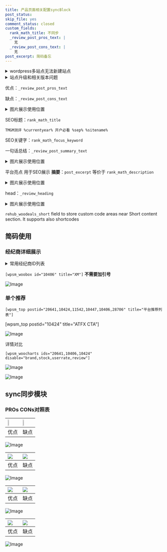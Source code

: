 ```yaml
---
title: 产品页面相关配置syncBlock
post_status: 
skip_file: yes
comment_status: closed
custom_fields:
  rank_math_title: 不同步
  _review_post_pros_text: |
    无
  _review_post_cons_text: |
    无
post_excerpt: 简码备忘
---
```

<details><summary>wordpress多站点无法新建站点</summary>

<li>和报错需要清理cookies一样的原因</li>
<li>wp-config.php里面<code>define( 'SUBDOMAIN_INSTALL', false );//子域名安装</code></li>
<li>新建子站点是用<code>define( 'SUBDOMAIN_INSTALL', true);//子域名安装</code> 完成以后，改成<code>false</code></li>
</details>

<details><summary>站点升级和相关版本问题</summary>

<p>wordpress：5.9.9
woocommerce：7.5.1
出现问题的地方：主题选项里面>><strong>Product layout >>compact style</strong></p>
<p>如何出现没有用过的字段 导致无法保存。先导出配置 然后进行修改，后面再次恢复即可。</p>
<p>出现部分字段无法显示时，需要返回默认布局后，对产品进行保存就好了。</p>
<p></p>
</details>

优点：`_review_post_pros_text`

缺点：`_review_post_cons_text`

<details><summary>图片展示使用位置</summary>

<img src="https://prod-files-secure.s3.us-west-2.amazonaws.com/39ed1227-6d7d-4570-be36-9ccd4a2c4241/f51d3d83-55d4-4bdf-9604-f37ec77ab556/Untitled.png?X-Amz-Algorithm=AWS4-HMAC-SHA256&X-Amz-Content-Sha256=UNSIGNED-PAYLOAD&X-Amz-Credential=ASIAZI2LB466QZO5SVDV%2F20251029%2Fus-west-2%2Fs3%2Faws4_request&X-Amz-Date=20251029T165523Z&X-Amz-Expires=3600&X-Amz-Security-Token=IQoJb3JpZ2luX2VjECAaCXVzLXdlc3QtMiJIMEYCIQCUgsNC54W6nYJvkR7Nt1i4iBgZyWpXzg5bSioufMr%2B9gIhAJVbCdKnGUVtUeehgIo1tMnQxgpS3Sm%2BRaoJKgiSHqJ0KogECNn%2F%2F%2F%2F%2F%2F%2F%2F%2F%2FwEQABoMNjM3NDIzMTgzODA1Igz7ngI0x2HvaAQqXfIq3ANp3MKk8fereJIPYPLaSAhoMRqrkoHmMHq9iarbgRafnNnQqaWYhYhLxSj%2FT%2BO8UGKWBn9PwryJ61k2G%2FgOGOpbKwZfs9ktR%2FtwBXtzmVu%2FE62IM1jbJzNApi1M3gjToFeNvTaX3pu6Hj73i7qgrGIVJVzYtn8c6LMUuC6p0zyeB%2BXEiLKsW3VkNLKgsJ8WURCMAPgy8LABYLojbncLHLIyKvTVIyz9gNDkMv4scGY4bfYXzbEBNZgrxP%2FKB7ED9vJaxuXtLiHWixYZp%2BvuGwQvv2OLtCRa%2B8LaUHh6mzAKAmCXVJxMmsttDa%2F0Kxfz7XhgGArLZtCZ7kFTZQFSMDrNMakb1yActRbc6pxjchNKlladI%2F5KHrRH1mi%2BXoHoD8hbShCnDIpckxcRwx7VbyqZCwiGeMwxEl5LP%2BCjjDOTS%2Ff1Jrg%2FFeCPXO8077FFhM7poWgrFlUV%2FbBfCDGCdesHCjuxCR7djs1hJi9Aq%2FBSSeFyDbJ4I%2FKDomwW0Nbq1mi%2B%2BUyK0dWPBvGs3xCnIFCVU6i5JYXMdZ6fHPImRhHJWvZNwqu1MqIxS999PgcBBcEu2zzgs3wUgN5Myk20DSQmbiStyR8sjPDKaofQjSY28dKlVEC8u0Y%2B8h4PgjD894jIBjqkAazK0d9tEFxC7HbsSxfcBvUeOzjCcHSkxJmt2U%2FIq4MCFOLY6YRVZQ5cRdpjZrUcsPTVwzPFpMBGJ%2FVKj9Sda4bn5u5r4ApvuM91ujjdM%2BS0KEdOTYNPUWci87k6FiQEzQ3zjUT7nRUJGtIrxETmZo0D9IntV8d3WomA2aWvpPpUqmxqtAkxqEROTPDM06xGtYl42eY0VcwDAJIxcRuVypArQl%2BQ&X-Amz-Signature=c6b306e18efebd04ee51412acbf9e18e7c5c52b25f276304579c3d7ba4210d08&X-Amz-SignedHeaders=host&x-amz-checksum-mode=ENABLED&x-id=GetObject" alt="Image">
</details>

SEO标题：`rank_math_title`

`TMGM测评 %currentyear% 开户必看 %sep% %sitename%`

SEO关键字：`rank_math_focus_keyword`

一句话总结：`_review_post_summary_text`

<details><summary>图片展示使用位置</summary>

<img src="https://prod-files-secure.s3.us-west-2.amazonaws.com/39ed1227-6d7d-4570-be36-9ccd4a2c4241/4b96a922-296c-4f4e-8630-d1c870cbce01/Untitled.png?X-Amz-Algorithm=AWS4-HMAC-SHA256&X-Amz-Content-Sha256=UNSIGNED-PAYLOAD&X-Amz-Credential=ASIAZI2LB466YHW4NPZD%2F20251029%2Fus-west-2%2Fs3%2Faws4_request&X-Amz-Date=20251029T165524Z&X-Amz-Expires=3600&X-Amz-Security-Token=IQoJb3JpZ2luX2VjECAaCXVzLXdlc3QtMiJHMEUCIDctjbcpYg3wMWoxQboRqImg6zxwTm69SZ7fo0S%2BpcbWAiEA8IfkD4%2By%2BH2Sgg7A2Wm5%2FYuCu%2B2dIhibw2lSXOW7BtwqiAQI2f%2F%2F%2F%2F%2F%2F%2F%2F%2F%2FARAAGgw2Mzc0MjMxODM4MDUiDLU7gwFNIRt2x7kAwircA%2FqCmQHkhG42TBbRzxc4gljFCsh2YgsE0iMGuotHfY4Jnw%2B6OZVzzKujaTkem%2Fbl5KzzZU5hhg3F4HViN%2FKTZ4Mmjc11WC17GapBgLxe6AGYIUOJQ0icXDBPKX8Qhs9kYhxU8zof8MQwSCiIgtztr8y6kQgxiXiltAPraeN8W%2F5dYlCa9xTtIILEEZJfq8ipHmdTzFejbPJg5GdF9D2JVwd8fxzNk2ZSym1MWwiX6CtbtZQe8YEKenO5q9Dwgx5L%2FbeNGLVf5PssxqaTXVJ%2FhGln50SJs78d%2FEkuL6PL0GUn1f9lW%2FuyYBSthfzTnvOWQ%2BPs7zMYPqHBWeJC%2F3%2B7ijP7XUUAq6eQFpAElQIp3zuAbRIHqUIeIj4ovkBgS76yYIhaZkj50LBxGu8G1SVOo3CnB7wLLGqpxQmXjZjRGFNMxcnjSolC2azLT4fmDoJRDuzD3p%2FrP%2BlEDi%2FgWnXDXDYSgwmPU5flkdYFVaYinhTi7cJPlHG5ti0wRGU3a58jCF9q8m7VG32q30NcA6sQ1WXSFgbMsWSR8zR8kQdtgvP9O%2Fiv5lq%2FP%2BmAEOEvqL%2ByTzaFBzs9Urn5xtnkv0wZwJ5K9nw72OhkqSjBah%2FvBSxQtk6EDr6NAfDt0WueMLX2iMgGOqUB1KIQJzkp5pZesHsGcsftV9dLLReYCZwNVmdBdbYmugGWMqdr8WtCw5ssbIXHt3dX1yBGGB7it7GJKlg50jg8Y0qqvrohejgtsFe1CMWVxDHWfvllkUZc4ctNQx3jS%2F8%2FzYvzZcDPFQKBZPRpn4ivvENTdooceLf113d54zCW8id%2BA3gFO%2Bz6xUgko2g40BKyiEuhJczH4RJJUaLRttjGdhqR1xjc&X-Amz-Signature=789d90b229d4bfdd93c3b289621cfd9c30ad8fd065acafc03b6f38efd60d4a6b&X-Amz-SignedHeaders=host&x-amz-checksum-mode=ENABLED&x-id=GetObject" alt="Image">
</details>

平台亮点 用于SEO展示 **摘要**：`post_excerpt`  等价于 `rank_math_description`

<details><summary>图片展示使用位置</summary>

<img src="https://prod-files-secure.s3.us-west-2.amazonaws.com/39ed1227-6d7d-4570-be36-9ccd4a2c4241/1ee11f63-b60a-4dfe-a7a7-d58ff23b5d88/Untitled.png?X-Amz-Algorithm=AWS4-HMAC-SHA256&X-Amz-Content-Sha256=UNSIGNED-PAYLOAD&X-Amz-Credential=ASIAZI2LB466VAHLRLTJ%2F20251029%2Fus-west-2%2Fs3%2Faws4_request&X-Amz-Date=20251029T165525Z&X-Amz-Expires=3600&X-Amz-Security-Token=IQoJb3JpZ2luX2VjECAaCXVzLXdlc3QtMiJHMEUCIQCMCU0LBWZeBUipZpB6KOGpp46at9gQU4V4tiQDhuQyiQIgN2wJiZYJKYBF%2FndX%2Fxh2kRgdyigr5NEqXnPmA9jp4q4qiAQI2f%2F%2F%2F%2F%2F%2F%2F%2F%2F%2FARAAGgw2Mzc0MjMxODM4MDUiDGPE%2BhaYuM3f0xijpCrcA3sWvs3EPRurqyOLvTM9zI25%2FwBU1VAr2g1Guh0JmZY%2FAWkA%2B9Hx5d6Jwta2JhdvR1qleQq560UchHwTokhCpkVNGR6PPYqUS%2F1%2F3sYbL%2FRwk5SfB71C1SR1ei9GKAjXBWltIqTctKkoK0z3uWWz0dDbMNndT8lUW5nlHHXPwHecMJI5bDLMQjli0zZLTsktobL1idn%2FXJKBMM6I4x0HUU4csNAwcAmNWd0gbf2RMtaIcTPjdPeQOGv43SDFlRagsynHXNqMAeVAT5r%2BDl7tz0RHvb%2BhfQofwAEkCXed7vusPWX9yLDSozgU5KBIqd7tIXmYVmo2l3ZOs4T9ihHThfMpmatXVH9lfBcRgKvvanD3v3Nt7PgMifxERsNEvhOcuy54w53skvuNertTbqYvwGVQaAB64iItQC%2Ba3i40Wg5BHdYlmpUIlSj0TbhrCbuhdL%2BnEaU8yPK8bI5nP4qbkMnc34mSIgaWj5z6oyepyGR6B%2FiIO5Xm%2BXfvd8dqdg2Kut1u1RYdxlwamkBO54MXWMB31gZFtt5PPJjwatRHO3lhFmdtbvxxLlAwkap23Wal2Iho0txZUJYR8B4zOOdsXnsmdy%2B2dv36s5Rf0rVZ%2BwhCXxd5OSP6MftFD3UQMPX2iMgGOqUBepmkYglz5JH4EJA2rmJTNM2tfD9hF5dLvLa6AbHomTr%2BJcm9IhXrfHeHMdLTmsWx1rjto4PLBYy87iL4YZpen8u4jplE%2FOsk8vgj8gFnxSK0j5VGQDKyNPvBnBApFRmfh346I0tH2UvCbC0ENohFnp6sZuzu%2BDBWFhATDNL27JIr32Ki%2B%2FYLuFdmLArJ1HHpyF4UlelnVM7ngbqmTgf4%2F2jsfMHJ&X-Amz-Signature=ba8c7c5ade3f04426559f3a4719c7e1c1b06dbd08bc285cf3b3c0b518908ad84&X-Amz-SignedHeaders=host&x-amz-checksum-mode=ENABLED&x-id=GetObject" alt="Image">
<img src="https://prod-files-secure.s3.us-west-2.amazonaws.com/39ed1227-6d7d-4570-be36-9ccd4a2c4241/ad4118b5-78d8-4fbe-801e-3b29b5d99c01/Untitled.png?X-Amz-Algorithm=AWS4-HMAC-SHA256&X-Amz-Content-Sha256=UNSIGNED-PAYLOAD&X-Amz-Credential=ASIAZI2LB466VAHLRLTJ%2F20251029%2Fus-west-2%2Fs3%2Faws4_request&X-Amz-Date=20251029T165525Z&X-Amz-Expires=3600&X-Amz-Security-Token=IQoJb3JpZ2luX2VjECAaCXVzLXdlc3QtMiJHMEUCIQCMCU0LBWZeBUipZpB6KOGpp46at9gQU4V4tiQDhuQyiQIgN2wJiZYJKYBF%2FndX%2Fxh2kRgdyigr5NEqXnPmA9jp4q4qiAQI2f%2F%2F%2F%2F%2F%2F%2F%2F%2F%2FARAAGgw2Mzc0MjMxODM4MDUiDGPE%2BhaYuM3f0xijpCrcA3sWvs3EPRurqyOLvTM9zI25%2FwBU1VAr2g1Guh0JmZY%2FAWkA%2B9Hx5d6Jwta2JhdvR1qleQq560UchHwTokhCpkVNGR6PPYqUS%2F1%2F3sYbL%2FRwk5SfB71C1SR1ei9GKAjXBWltIqTctKkoK0z3uWWz0dDbMNndT8lUW5nlHHXPwHecMJI5bDLMQjli0zZLTsktobL1idn%2FXJKBMM6I4x0HUU4csNAwcAmNWd0gbf2RMtaIcTPjdPeQOGv43SDFlRagsynHXNqMAeVAT5r%2BDl7tz0RHvb%2BhfQofwAEkCXed7vusPWX9yLDSozgU5KBIqd7tIXmYVmo2l3ZOs4T9ihHThfMpmatXVH9lfBcRgKvvanD3v3Nt7PgMifxERsNEvhOcuy54w53skvuNertTbqYvwGVQaAB64iItQC%2Ba3i40Wg5BHdYlmpUIlSj0TbhrCbuhdL%2BnEaU8yPK8bI5nP4qbkMnc34mSIgaWj5z6oyepyGR6B%2FiIO5Xm%2BXfvd8dqdg2Kut1u1RYdxlwamkBO54MXWMB31gZFtt5PPJjwatRHO3lhFmdtbvxxLlAwkap23Wal2Iho0txZUJYR8B4zOOdsXnsmdy%2B2dv36s5Rf0rVZ%2BwhCXxd5OSP6MftFD3UQMPX2iMgGOqUBepmkYglz5JH4EJA2rmJTNM2tfD9hF5dLvLa6AbHomTr%2BJcm9IhXrfHeHMdLTmsWx1rjto4PLBYy87iL4YZpen8u4jplE%2FOsk8vgj8gFnxSK0j5VGQDKyNPvBnBApFRmfh346I0tH2UvCbC0ENohFnp6sZuzu%2BDBWFhATDNL27JIr32Ki%2B%2FYLuFdmLArJ1HHpyF4UlelnVM7ngbqmTgf4%2F2jsfMHJ&X-Amz-Signature=b482e456c091485c33389fbb1a5d74001847bbc157278284f79658a23c1538d3&X-Amz-SignedHeaders=host&x-amz-checksum-mode=ENABLED&x-id=GetObject" alt="Image">
<img src="https://prod-files-secure.s3.us-west-2.amazonaws.com/39ed1227-6d7d-4570-be36-9ccd4a2c4241/a38cf7c9-a79c-4b64-9e94-13589fe0758b/Untitled.png?X-Amz-Algorithm=AWS4-HMAC-SHA256&X-Amz-Content-Sha256=UNSIGNED-PAYLOAD&X-Amz-Credential=ASIAZI2LB466VAHLRLTJ%2F20251029%2Fus-west-2%2Fs3%2Faws4_request&X-Amz-Date=20251029T165525Z&X-Amz-Expires=3600&X-Amz-Security-Token=IQoJb3JpZ2luX2VjECAaCXVzLXdlc3QtMiJHMEUCIQCMCU0LBWZeBUipZpB6KOGpp46at9gQU4V4tiQDhuQyiQIgN2wJiZYJKYBF%2FndX%2Fxh2kRgdyigr5NEqXnPmA9jp4q4qiAQI2f%2F%2F%2F%2F%2F%2F%2F%2F%2F%2FARAAGgw2Mzc0MjMxODM4MDUiDGPE%2BhaYuM3f0xijpCrcA3sWvs3EPRurqyOLvTM9zI25%2FwBU1VAr2g1Guh0JmZY%2FAWkA%2B9Hx5d6Jwta2JhdvR1qleQq560UchHwTokhCpkVNGR6PPYqUS%2F1%2F3sYbL%2FRwk5SfB71C1SR1ei9GKAjXBWltIqTctKkoK0z3uWWz0dDbMNndT8lUW5nlHHXPwHecMJI5bDLMQjli0zZLTsktobL1idn%2FXJKBMM6I4x0HUU4csNAwcAmNWd0gbf2RMtaIcTPjdPeQOGv43SDFlRagsynHXNqMAeVAT5r%2BDl7tz0RHvb%2BhfQofwAEkCXed7vusPWX9yLDSozgU5KBIqd7tIXmYVmo2l3ZOs4T9ihHThfMpmatXVH9lfBcRgKvvanD3v3Nt7PgMifxERsNEvhOcuy54w53skvuNertTbqYvwGVQaAB64iItQC%2Ba3i40Wg5BHdYlmpUIlSj0TbhrCbuhdL%2BnEaU8yPK8bI5nP4qbkMnc34mSIgaWj5z6oyepyGR6B%2FiIO5Xm%2BXfvd8dqdg2Kut1u1RYdxlwamkBO54MXWMB31gZFtt5PPJjwatRHO3lhFmdtbvxxLlAwkap23Wal2Iho0txZUJYR8B4zOOdsXnsmdy%2B2dv36s5Rf0rVZ%2BwhCXxd5OSP6MftFD3UQMPX2iMgGOqUBepmkYglz5JH4EJA2rmJTNM2tfD9hF5dLvLa6AbHomTr%2BJcm9IhXrfHeHMdLTmsWx1rjto4PLBYy87iL4YZpen8u4jplE%2FOsk8vgj8gFnxSK0j5VGQDKyNPvBnBApFRmfh346I0tH2UvCbC0ENohFnp6sZuzu%2BDBWFhATDNL27JIr32Ki%2B%2FYLuFdmLArJ1HHpyF4UlelnVM7ngbqmTgf4%2F2jsfMHJ&X-Amz-Signature=faa2ffe75a9723d2d63a5e28324f30ea6df3be3c3a4f37f8b510127dc3ed85ec&X-Amz-SignedHeaders=host&x-amz-checksum-mode=ENABLED&x-id=GetObject" alt="Image">
<img src="https://prod-files-secure.s3.us-west-2.amazonaws.com/39ed1227-6d7d-4570-be36-9ccd4a2c4241/7da6fc1e-d2ac-42ae-8c75-cb5749aa18f6/Untitled.png?X-Amz-Algorithm=AWS4-HMAC-SHA256&X-Amz-Content-Sha256=UNSIGNED-PAYLOAD&X-Amz-Credential=ASIAZI2LB466VAHLRLTJ%2F20251029%2Fus-west-2%2Fs3%2Faws4_request&X-Amz-Date=20251029T165525Z&X-Amz-Expires=3600&X-Amz-Security-Token=IQoJb3JpZ2luX2VjECAaCXVzLXdlc3QtMiJHMEUCIQCMCU0LBWZeBUipZpB6KOGpp46at9gQU4V4tiQDhuQyiQIgN2wJiZYJKYBF%2FndX%2Fxh2kRgdyigr5NEqXnPmA9jp4q4qiAQI2f%2F%2F%2F%2F%2F%2F%2F%2F%2F%2FARAAGgw2Mzc0MjMxODM4MDUiDGPE%2BhaYuM3f0xijpCrcA3sWvs3EPRurqyOLvTM9zI25%2FwBU1VAr2g1Guh0JmZY%2FAWkA%2B9Hx5d6Jwta2JhdvR1qleQq560UchHwTokhCpkVNGR6PPYqUS%2F1%2F3sYbL%2FRwk5SfB71C1SR1ei9GKAjXBWltIqTctKkoK0z3uWWz0dDbMNndT8lUW5nlHHXPwHecMJI5bDLMQjli0zZLTsktobL1idn%2FXJKBMM6I4x0HUU4csNAwcAmNWd0gbf2RMtaIcTPjdPeQOGv43SDFlRagsynHXNqMAeVAT5r%2BDl7tz0RHvb%2BhfQofwAEkCXed7vusPWX9yLDSozgU5KBIqd7tIXmYVmo2l3ZOs4T9ihHThfMpmatXVH9lfBcRgKvvanD3v3Nt7PgMifxERsNEvhOcuy54w53skvuNertTbqYvwGVQaAB64iItQC%2Ba3i40Wg5BHdYlmpUIlSj0TbhrCbuhdL%2BnEaU8yPK8bI5nP4qbkMnc34mSIgaWj5z6oyepyGR6B%2FiIO5Xm%2BXfvd8dqdg2Kut1u1RYdxlwamkBO54MXWMB31gZFtt5PPJjwatRHO3lhFmdtbvxxLlAwkap23Wal2Iho0txZUJYR8B4zOOdsXnsmdy%2B2dv36s5Rf0rVZ%2BwhCXxd5OSP6MftFD3UQMPX2iMgGOqUBepmkYglz5JH4EJA2rmJTNM2tfD9hF5dLvLa6AbHomTr%2BJcm9IhXrfHeHMdLTmsWx1rjto4PLBYy87iL4YZpen8u4jplE%2FOsk8vgj8gFnxSK0j5VGQDKyNPvBnBApFRmfh346I0tH2UvCbC0ENohFnp6sZuzu%2BDBWFhATDNL27JIr32Ki%2B%2FYLuFdmLArJ1HHpyF4UlelnVM7ngbqmTgf4%2F2jsfMHJ&X-Amz-Signature=335ae6d81d7414957b696876de64b0537095845ff73c314ead22959a13222963&X-Amz-SignedHeaders=host&x-amz-checksum-mode=ENABLED&x-id=GetObject" alt="Image">
<img src="https://prod-files-secure.s3.us-west-2.amazonaws.com/39ed1227-6d7d-4570-be36-9ccd4a2c4241/7e97f40a-eaee-47f5-b2f9-475f96808fa7/Untitled.png?X-Amz-Algorithm=AWS4-HMAC-SHA256&X-Amz-Content-Sha256=UNSIGNED-PAYLOAD&X-Amz-Credential=ASIAZI2LB466VAHLRLTJ%2F20251029%2Fus-west-2%2Fs3%2Faws4_request&X-Amz-Date=20251029T165525Z&X-Amz-Expires=3600&X-Amz-Security-Token=IQoJb3JpZ2luX2VjECAaCXVzLXdlc3QtMiJHMEUCIQCMCU0LBWZeBUipZpB6KOGpp46at9gQU4V4tiQDhuQyiQIgN2wJiZYJKYBF%2FndX%2Fxh2kRgdyigr5NEqXnPmA9jp4q4qiAQI2f%2F%2F%2F%2F%2F%2F%2F%2F%2F%2FARAAGgw2Mzc0MjMxODM4MDUiDGPE%2BhaYuM3f0xijpCrcA3sWvs3EPRurqyOLvTM9zI25%2FwBU1VAr2g1Guh0JmZY%2FAWkA%2B9Hx5d6Jwta2JhdvR1qleQq560UchHwTokhCpkVNGR6PPYqUS%2F1%2F3sYbL%2FRwk5SfB71C1SR1ei9GKAjXBWltIqTctKkoK0z3uWWz0dDbMNndT8lUW5nlHHXPwHecMJI5bDLMQjli0zZLTsktobL1idn%2FXJKBMM6I4x0HUU4csNAwcAmNWd0gbf2RMtaIcTPjdPeQOGv43SDFlRagsynHXNqMAeVAT5r%2BDl7tz0RHvb%2BhfQofwAEkCXed7vusPWX9yLDSozgU5KBIqd7tIXmYVmo2l3ZOs4T9ihHThfMpmatXVH9lfBcRgKvvanD3v3Nt7PgMifxERsNEvhOcuy54w53skvuNertTbqYvwGVQaAB64iItQC%2Ba3i40Wg5BHdYlmpUIlSj0TbhrCbuhdL%2BnEaU8yPK8bI5nP4qbkMnc34mSIgaWj5z6oyepyGR6B%2FiIO5Xm%2BXfvd8dqdg2Kut1u1RYdxlwamkBO54MXWMB31gZFtt5PPJjwatRHO3lhFmdtbvxxLlAwkap23Wal2Iho0txZUJYR8B4zOOdsXnsmdy%2B2dv36s5Rf0rVZ%2BwhCXxd5OSP6MftFD3UQMPX2iMgGOqUBepmkYglz5JH4EJA2rmJTNM2tfD9hF5dLvLa6AbHomTr%2BJcm9IhXrfHeHMdLTmsWx1rjto4PLBYy87iL4YZpen8u4jplE%2FOsk8vgj8gFnxSK0j5VGQDKyNPvBnBApFRmfh346I0tH2UvCbC0ENohFnp6sZuzu%2BDBWFhATDNL27JIr32Ki%2B%2FYLuFdmLArJ1HHpyF4UlelnVM7ngbqmTgf4%2F2jsfMHJ&X-Amz-Signature=da3df1e90701d1330c5f66624dc8e8f8395458d5f3d176e0520dd63972535b60&X-Amz-SignedHeaders=host&x-amz-checksum-mode=ENABLED&x-id=GetObject" alt="Image">
</details>

head：`_review_heading`

<details><summary>图片展示使用位置</summary>

<img src="https://prod-files-secure.s3.us-west-2.amazonaws.com/39ed1227-6d7d-4570-be36-9ccd4a2c4241/3a4650ad-9887-415c-889a-edd51fa54f27/Untitled.png?X-Amz-Algorithm=AWS4-HMAC-SHA256&X-Amz-Content-Sha256=UNSIGNED-PAYLOAD&X-Amz-Credential=ASIAZI2LB466RLL4X2VE%2F20251029%2Fus-west-2%2Fs3%2Faws4_request&X-Amz-Date=20251029T165525Z&X-Amz-Expires=3600&X-Amz-Security-Token=IQoJb3JpZ2luX2VjECAaCXVzLXdlc3QtMiJIMEYCIQCSYZW%2FQHTuQ%2BPBPCxmNQougSV%2Bk9mKcJUaTZ%2BS8T4eNAIhAKdyNvZv8gtQpz%2B4aBVqWmphvXAjjZ9HP5Qxj4bev3V3KogECNn%2F%2F%2F%2F%2F%2F%2F%2F%2F%2FwEQABoMNjM3NDIzMTgzODA1IgzOs%2FfdRK%2BFjwYCwfQq3APHb7w2fQrR0pekxm2MqSQDNVD7VsQwVEFsYAr7lwr7wLM3TrOv4A0KOxJ8MjA9w2sCliOBa%2FTpMcvndn9OxeC2FhLuXv0YROO8olnshdgyLFOb6uy5nkHNwAQ631S%2FNL7xa%2FcG%2Fwu2TlVhjfrJVlHmXRzFDkG4GC6sb%2FIcWdxlGhn0DfHhpvYm0hj6YlMpmo9tdQxtw%2FWxj%2B%2Bw1DVCxF11xOYOPO%2FsfWHq1UubseX%2BOXdc%2Fr%2BP99gj7uEbA545Btc1nYifsKTRYSTZmIPJBCMVdhTedwJv7d6YPH618XAJNU5vEVAnXZXSabBQtq2P%2Bopxnjqt5Go2ZcWGVWeXBtoUIdfgF4rhqXRL4JiDG46j%2FOo4euYpzjX7RNnCq7n14J6XeNa9KUzFy8I6eL0J%2BXpS3wc6lg4pfBdfEYADgX%2F1okbT5%2F4%2BTZF7bU%2Fz9SQ13TeYXVLE72Ek13DSCVP8of1ksyuSaOeVdwbv9rXgSyERvqJeGd8%2BCZnInwowd%2FLF6URMALv2bQuoGdUTPIQea3b5HrOjGjJZHY%2FuYPyXvE5Y%2FuztVhybWnghNiV7E7KGdeAbUWSy4XaN0Oa3FmREFRyt7oGetTbVlHRzfoDEVMYlytrxJKNDSEZ7N3HKEjCp9ojIBjqkAUhX4OG6ELKlzdUw2wLdJdsFCXYfku%2Fp72NWUgx8lTvySCsG78xjc1fnh5ZuPUO5zwykQ6UbG4rUYigAHc2uxFOA9IxwoiK9sLN%2Bh%2B%2FkCqMgJtUv48CTKPXUftIOKtH4W9OmBi3mXLrZfh6q6%2BtjGiG5mCwM9by9vZAC4Zunfve53Q1%2B0Ttgfvr4UyNS1%2Fj98prt47wD5ax9RzSZvVaJzuHPKiST&X-Amz-Signature=4c87fa723de9d359c7d68512d011440384da272cc9514d8f6c0a32253ed99114&X-Amz-SignedHeaders=host&x-amz-checksum-mode=ENABLED&x-id=GetObject" alt="Image">
</details>

`rehub_woodeals_short`	field to store custom code areas near Short content section. It supports also shortcodes



## 简码使用

### 经纪商详细展示

<details><summary>常用经纪商ID列表</summary>

<pre><code class="php">嘉盛 ===> 20641  [wpsm_woobox id="20641" title="嘉盛"]
易信easymarkets ===> 11542  [wpsm_woobox id="11542" title="易信easymarkets"]
ATFX外汇 ===> 10424  [wpsm_woobox id="10424" title="ATFX"]
XM ===> 10406  [wpsm_woobox id="10406" title="XM"]
TMGM ===> 29622  [wpsm_woobox id="29622" title="TMGM"]
HYCM ===> 10447  [wpsm_woobox id="10447" title="HYCM"]
fpmarkets澳福外汇 ===> 20639  [wpsm_woobox id="20639" title="fpmarkets澳福外汇"]</code></pre>
</details>

`[wpsm_woobox id="10406" title="XM"]` **不需要加引号**

![Image](https://prod-files-secure.s3.us-west-2.amazonaws.com/39ed1227-6d7d-4570-be36-9ccd4a2c4241/4f898f9d-0fa7-4e43-acd3-ac6bc7be575a/Untitled.png?X-Amz-Algorithm=AWS4-HMAC-SHA256&X-Amz-Content-Sha256=UNSIGNED-PAYLOAD&X-Amz-Credential=ASIAZI2LB466SURMACQ3%2F20251029%2Fus-west-2%2Fs3%2Faws4_request&X-Amz-Date=20251029T165522Z&X-Amz-Expires=3600&X-Amz-Security-Token=IQoJb3JpZ2luX2VjECAaCXVzLXdlc3QtMiJHMEUCIQCTYPEbHxw8IL34Tk5gjxjyz7tTJ16g6ytHzs5iAH%2F7JQIgaPYWKqarC98Z%2BwMmePabM5Sm0SqMC%2FS8wY%2Bvs7uXNtwqiAQI2f%2F%2F%2F%2F%2F%2F%2F%2F%2F%2FARAAGgw2Mzc0MjMxODM4MDUiDAcCuixaieJp3b9k1yrcA3xs8i6wadA5NYdSkP9pafKs2upF9ZMS%2BXRpL5%2B4w%2FobE%2Bz4i4jF62%2FUPnUV7n1lhD8vHZkgtmdGW5J2Pm4dSxMPgG%2BHiD4%2BpfDFJ5uLmYnpxXRYMfFbV6Ty8c4CMwDFZSxIRgVJj9C0FiowPxscf01ldrvasP7LSJyEFi5dciKnGE9spXrNuZMyLfjWwfr9wMA0ZHG4xtm61T3hFL5hFcBpRoaNUoU2%2F9BldL3SV%2Fyo6QP9vVlH7hxdYIM0Mm6xlzFP4z2lBKw1D%2Fh3lAJ5YdBmGpxwRKQuSTpkMkYcLosNJq4KiSBBBKUfeZH%2Ftu7kWf6gd3h6lhaLY2MJFQgYrvSUHAwv%2BK1X2RcIIjUY4CLGCm4oqEtMBwwX%2F5WDHsjz%2FIpu0g7LjMGWVRgrn5FVhhocTrAw6UGQ3YiRNb6MoVc5SZuTiBvoPXWfvxX%2BI1sZzU9ubl1xhHK0zaSNMvPI8r58cDv2NFh9mpVv6n%2FluRafTTz%2F73zamJgGbThWyD9gWXN%2Be17hZlrlcsI%2Ff9gIchOvi%2FX5MFtcOxU%2B14PKGE4DqAYPUMGXdHbTTpvlqgfL%2Bv9TV5N3w%2BJdJasmGne3RCnq6XTaLMNmtbuqwwdLA9qxAxVvUzqCm3zPL9EgMPL2iMgGOqUB1o9R7P0hsyj0SHtMds61JfQvov4YhLAz8QItHnmw4mq2NLstX8Dgq0pN9hvfz1KUHHBDbq6Qx6ukObiuz5caORHuaiM4HIg%2BRNL%2Bem909%2B5oAvTAJwFco2sofN5WFQg80lw%2BbYwUurIIC1YxS5fju6kUO40G%2Bqp5OVaEzS2%2Frza7W%2FaJNZb7Q%2BO5sTvkSRCnBZwRriwK2ufTeORUP782RDkWIzru&X-Amz-Signature=3666b522920262bd08c34a6700092dc2cf8b0e7b3f77ca72fc91e4aea8f5c2fa&X-Amz-SignedHeaders=host&x-amz-checksum-mode=ENABLED&x-id=GetObject)

### 单个推荐
`[wpsm_top postid="20641,10424,11542,10447,10406,28706" title="平台推荐列表"]`

[wpsm_top postid="10424" title="ATFX CTA"]

![Image](https://prod-files-secure.s3.us-west-2.amazonaws.com/39ed1227-6d7d-4570-be36-9ccd4a2c4241/5ac620dc-51a8-48b6-b55d-91f47299193c/Untitled.png?X-Amz-Algorithm=AWS4-HMAC-SHA256&X-Amz-Content-Sha256=UNSIGNED-PAYLOAD&X-Amz-Credential=ASIAZI2LB466SURMACQ3%2F20251029%2Fus-west-2%2Fs3%2Faws4_request&X-Amz-Date=20251029T165522Z&X-Amz-Expires=3600&X-Amz-Security-Token=IQoJb3JpZ2luX2VjECAaCXVzLXdlc3QtMiJHMEUCIQCTYPEbHxw8IL34Tk5gjxjyz7tTJ16g6ytHzs5iAH%2F7JQIgaPYWKqarC98Z%2BwMmePabM5Sm0SqMC%2FS8wY%2Bvs7uXNtwqiAQI2f%2F%2F%2F%2F%2F%2F%2F%2F%2F%2FARAAGgw2Mzc0MjMxODM4MDUiDAcCuixaieJp3b9k1yrcA3xs8i6wadA5NYdSkP9pafKs2upF9ZMS%2BXRpL5%2B4w%2FobE%2Bz4i4jF62%2FUPnUV7n1lhD8vHZkgtmdGW5J2Pm4dSxMPgG%2BHiD4%2BpfDFJ5uLmYnpxXRYMfFbV6Ty8c4CMwDFZSxIRgVJj9C0FiowPxscf01ldrvasP7LSJyEFi5dciKnGE9spXrNuZMyLfjWwfr9wMA0ZHG4xtm61T3hFL5hFcBpRoaNUoU2%2F9BldL3SV%2Fyo6QP9vVlH7hxdYIM0Mm6xlzFP4z2lBKw1D%2Fh3lAJ5YdBmGpxwRKQuSTpkMkYcLosNJq4KiSBBBKUfeZH%2Ftu7kWf6gd3h6lhaLY2MJFQgYrvSUHAwv%2BK1X2RcIIjUY4CLGCm4oqEtMBwwX%2F5WDHsjz%2FIpu0g7LjMGWVRgrn5FVhhocTrAw6UGQ3YiRNb6MoVc5SZuTiBvoPXWfvxX%2BI1sZzU9ubl1xhHK0zaSNMvPI8r58cDv2NFh9mpVv6n%2FluRafTTz%2F73zamJgGbThWyD9gWXN%2Be17hZlrlcsI%2Ff9gIchOvi%2FX5MFtcOxU%2B14PKGE4DqAYPUMGXdHbTTpvlqgfL%2Bv9TV5N3w%2BJdJasmGne3RCnq6XTaLMNmtbuqwwdLA9qxAxVvUzqCm3zPL9EgMPL2iMgGOqUB1o9R7P0hsyj0SHtMds61JfQvov4YhLAz8QItHnmw4mq2NLstX8Dgq0pN9hvfz1KUHHBDbq6Qx6ukObiuz5caORHuaiM4HIg%2BRNL%2Bem909%2B5oAvTAJwFco2sofN5WFQg80lw%2BbYwUurIIC1YxS5fju6kUO40G%2Bqp5OVaEzS2%2Frza7W%2FaJNZb7Q%2BO5sTvkSRCnBZwRriwK2ufTeORUP782RDkWIzru&X-Amz-Signature=c5c3b40e7c4f8085040e62259eb02f90b143b10e8ad79127b5a86ded3c95b885&X-Amz-SignedHeaders=host&x-amz-checksum-mode=ENABLED&x-id=GetObject)

详情对比

`[wpsm_woocharts ids="20641,10406,10424" disable="brand,stock,userrate,review"]`

![Image](https://prod-files-secure.s3.us-west-2.amazonaws.com/39ed1227-6d7d-4570-be36-9ccd4a2c4241/bf3ba45f-b9f3-4295-8aef-b4a495fd25f4/Untitled.png?X-Amz-Algorithm=AWS4-HMAC-SHA256&X-Amz-Content-Sha256=UNSIGNED-PAYLOAD&X-Amz-Credential=ASIAZI2LB466SURMACQ3%2F20251029%2Fus-west-2%2Fs3%2Faws4_request&X-Amz-Date=20251029T165522Z&X-Amz-Expires=3600&X-Amz-Security-Token=IQoJb3JpZ2luX2VjECAaCXVzLXdlc3QtMiJHMEUCIQCTYPEbHxw8IL34Tk5gjxjyz7tTJ16g6ytHzs5iAH%2F7JQIgaPYWKqarC98Z%2BwMmePabM5Sm0SqMC%2FS8wY%2Bvs7uXNtwqiAQI2f%2F%2F%2F%2F%2F%2F%2F%2F%2F%2FARAAGgw2Mzc0MjMxODM4MDUiDAcCuixaieJp3b9k1yrcA3xs8i6wadA5NYdSkP9pafKs2upF9ZMS%2BXRpL5%2B4w%2FobE%2Bz4i4jF62%2FUPnUV7n1lhD8vHZkgtmdGW5J2Pm4dSxMPgG%2BHiD4%2BpfDFJ5uLmYnpxXRYMfFbV6Ty8c4CMwDFZSxIRgVJj9C0FiowPxscf01ldrvasP7LSJyEFi5dciKnGE9spXrNuZMyLfjWwfr9wMA0ZHG4xtm61T3hFL5hFcBpRoaNUoU2%2F9BldL3SV%2Fyo6QP9vVlH7hxdYIM0Mm6xlzFP4z2lBKw1D%2Fh3lAJ5YdBmGpxwRKQuSTpkMkYcLosNJq4KiSBBBKUfeZH%2Ftu7kWf6gd3h6lhaLY2MJFQgYrvSUHAwv%2BK1X2RcIIjUY4CLGCm4oqEtMBwwX%2F5WDHsjz%2FIpu0g7LjMGWVRgrn5FVhhocTrAw6UGQ3YiRNb6MoVc5SZuTiBvoPXWfvxX%2BI1sZzU9ubl1xhHK0zaSNMvPI8r58cDv2NFh9mpVv6n%2FluRafTTz%2F73zamJgGbThWyD9gWXN%2Be17hZlrlcsI%2Ff9gIchOvi%2FX5MFtcOxU%2B14PKGE4DqAYPUMGXdHbTTpvlqgfL%2Bv9TV5N3w%2BJdJasmGne3RCnq6XTaLMNmtbuqwwdLA9qxAxVvUzqCm3zPL9EgMPL2iMgGOqUB1o9R7P0hsyj0SHtMds61JfQvov4YhLAz8QItHnmw4mq2NLstX8Dgq0pN9hvfz1KUHHBDbq6Qx6ukObiuz5caORHuaiM4HIg%2BRNL%2Bem909%2B5oAvTAJwFco2sofN5WFQg80lw%2BbYwUurIIC1YxS5fju6kUO40G%2Bqp5OVaEzS2%2Frza7W%2FaJNZb7Q%2BO5sTvkSRCnBZwRriwK2ufTeORUP782RDkWIzru&X-Amz-Signature=7a90e25dd6139388cd5ed4934fab18fe07ce9c86073933466b6e3d9b7374b578&X-Amz-SignedHeaders=host&x-amz-checksum-mode=ENABLED&x-id=GetObject)

![Image](https://prod-files-secure.s3.us-west-2.amazonaws.com/39ed1227-6d7d-4570-be36-9ccd4a2c4241/30bc56ef-f383-4b48-9768-2ebc9e436ec0/Untitled.png?X-Amz-Algorithm=AWS4-HMAC-SHA256&X-Amz-Content-Sha256=UNSIGNED-PAYLOAD&X-Amz-Credential=ASIAZI2LB466SURMACQ3%2F20251029%2Fus-west-2%2Fs3%2Faws4_request&X-Amz-Date=20251029T165522Z&X-Amz-Expires=3600&X-Amz-Security-Token=IQoJb3JpZ2luX2VjECAaCXVzLXdlc3QtMiJHMEUCIQCTYPEbHxw8IL34Tk5gjxjyz7tTJ16g6ytHzs5iAH%2F7JQIgaPYWKqarC98Z%2BwMmePabM5Sm0SqMC%2FS8wY%2Bvs7uXNtwqiAQI2f%2F%2F%2F%2F%2F%2F%2F%2F%2F%2FARAAGgw2Mzc0MjMxODM4MDUiDAcCuixaieJp3b9k1yrcA3xs8i6wadA5NYdSkP9pafKs2upF9ZMS%2BXRpL5%2B4w%2FobE%2Bz4i4jF62%2FUPnUV7n1lhD8vHZkgtmdGW5J2Pm4dSxMPgG%2BHiD4%2BpfDFJ5uLmYnpxXRYMfFbV6Ty8c4CMwDFZSxIRgVJj9C0FiowPxscf01ldrvasP7LSJyEFi5dciKnGE9spXrNuZMyLfjWwfr9wMA0ZHG4xtm61T3hFL5hFcBpRoaNUoU2%2F9BldL3SV%2Fyo6QP9vVlH7hxdYIM0Mm6xlzFP4z2lBKw1D%2Fh3lAJ5YdBmGpxwRKQuSTpkMkYcLosNJq4KiSBBBKUfeZH%2Ftu7kWf6gd3h6lhaLY2MJFQgYrvSUHAwv%2BK1X2RcIIjUY4CLGCm4oqEtMBwwX%2F5WDHsjz%2FIpu0g7LjMGWVRgrn5FVhhocTrAw6UGQ3YiRNb6MoVc5SZuTiBvoPXWfvxX%2BI1sZzU9ubl1xhHK0zaSNMvPI8r58cDv2NFh9mpVv6n%2FluRafTTz%2F73zamJgGbThWyD9gWXN%2Be17hZlrlcsI%2Ff9gIchOvi%2FX5MFtcOxU%2B14PKGE4DqAYPUMGXdHbTTpvlqgfL%2Bv9TV5N3w%2BJdJasmGne3RCnq6XTaLMNmtbuqwwdLA9qxAxVvUzqCm3zPL9EgMPL2iMgGOqUB1o9R7P0hsyj0SHtMds61JfQvov4YhLAz8QItHnmw4mq2NLstX8Dgq0pN9hvfz1KUHHBDbq6Qx6ukObiuz5caORHuaiM4HIg%2BRNL%2Bem909%2B5oAvTAJwFco2sofN5WFQg80lw%2BbYwUurIIC1YxS5fju6kUO40G%2Bqp5OVaEzS2%2Frza7W%2FaJNZb7Q%2BO5sTvkSRCnBZwRriwK2ufTeORUP782RDkWIzru&X-Amz-Signature=013d41b33aaf8658a7f471d0e5ceed2c24627bbe68de5392d2a88a5fd6ddc97c&X-Amz-SignedHeaders=host&x-amz-checksum-mode=ENABLED&x-id=GetObject)

## sync同步模块

### PROs CONs对照表

| <img src="https://cdn.ifttt.fun/gh/jarlin8/OSS@main/icons/customize/pros.svg" height="auto" width="37.3%"> | <img src="https://cdn.ifttt.fun/gh/jarlin8/OSS@main/icons/customize/cons.svg" height="auto" width="28.8%"> |
| :--- | :--- |
| 优点 | 缺点 |

![Image](https://prod-files-secure.s3.us-west-2.amazonaws.com/39ed1227-6d7d-4570-be36-9ccd4a2c4241/8742b755-dfb5-4004-9a5f-d6e561664bd8/Untitled.png?X-Amz-Algorithm=AWS4-HMAC-SHA256&X-Amz-Content-Sha256=UNSIGNED-PAYLOAD&X-Amz-Credential=ASIAZI2LB466SURMACQ3%2F20251029%2Fus-west-2%2Fs3%2Faws4_request&X-Amz-Date=20251029T165522Z&X-Amz-Expires=3600&X-Amz-Security-Token=IQoJb3JpZ2luX2VjECAaCXVzLXdlc3QtMiJHMEUCIQCTYPEbHxw8IL34Tk5gjxjyz7tTJ16g6ytHzs5iAH%2F7JQIgaPYWKqarC98Z%2BwMmePabM5Sm0SqMC%2FS8wY%2Bvs7uXNtwqiAQI2f%2F%2F%2F%2F%2F%2F%2F%2F%2F%2FARAAGgw2Mzc0MjMxODM4MDUiDAcCuixaieJp3b9k1yrcA3xs8i6wadA5NYdSkP9pafKs2upF9ZMS%2BXRpL5%2B4w%2FobE%2Bz4i4jF62%2FUPnUV7n1lhD8vHZkgtmdGW5J2Pm4dSxMPgG%2BHiD4%2BpfDFJ5uLmYnpxXRYMfFbV6Ty8c4CMwDFZSxIRgVJj9C0FiowPxscf01ldrvasP7LSJyEFi5dciKnGE9spXrNuZMyLfjWwfr9wMA0ZHG4xtm61T3hFL5hFcBpRoaNUoU2%2F9BldL3SV%2Fyo6QP9vVlH7hxdYIM0Mm6xlzFP4z2lBKw1D%2Fh3lAJ5YdBmGpxwRKQuSTpkMkYcLosNJq4KiSBBBKUfeZH%2Ftu7kWf6gd3h6lhaLY2MJFQgYrvSUHAwv%2BK1X2RcIIjUY4CLGCm4oqEtMBwwX%2F5WDHsjz%2FIpu0g7LjMGWVRgrn5FVhhocTrAw6UGQ3YiRNb6MoVc5SZuTiBvoPXWfvxX%2BI1sZzU9ubl1xhHK0zaSNMvPI8r58cDv2NFh9mpVv6n%2FluRafTTz%2F73zamJgGbThWyD9gWXN%2Be17hZlrlcsI%2Ff9gIchOvi%2FX5MFtcOxU%2B14PKGE4DqAYPUMGXdHbTTpvlqgfL%2Bv9TV5N3w%2BJdJasmGne3RCnq6XTaLMNmtbuqwwdLA9qxAxVvUzqCm3zPL9EgMPL2iMgGOqUB1o9R7P0hsyj0SHtMds61JfQvov4YhLAz8QItHnmw4mq2NLstX8Dgq0pN9hvfz1KUHHBDbq6Qx6ukObiuz5caORHuaiM4HIg%2BRNL%2Bem909%2B5oAvTAJwFco2sofN5WFQg80lw%2BbYwUurIIC1YxS5fju6kUO40G%2Bqp5OVaEzS2%2Frza7W%2FaJNZb7Q%2BO5sTvkSRCnBZwRriwK2ufTeORUP782RDkWIzru&X-Amz-Signature=cb8eb52bca63fdfaf09759b08dbe3e712328a7986a790a0be540a55a4de7410b&X-Amz-SignedHeaders=host&x-amz-checksum-mode=ENABLED&x-id=GetObject)

| <img src="https://cdn.ifttt.fun/gh/jarlin8/OSS@main/icons/customize/pros1.svg" height="auto"> | <img src="https://cdn.ifttt.fun/gh/jarlin8/OSS@main/icons/customize/cons1.svg" height="auto"> |
| :--- | :--- |
| 优点 | 缺点 |

![Image](https://prod-files-secure.s3.us-west-2.amazonaws.com/39ed1227-6d7d-4570-be36-9ccd4a2c4241/806358f8-c9c4-4e17-bb35-c6c76a5397a5/Untitled.png?X-Amz-Algorithm=AWS4-HMAC-SHA256&X-Amz-Content-Sha256=UNSIGNED-PAYLOAD&X-Amz-Credential=ASIAZI2LB466SURMACQ3%2F20251029%2Fus-west-2%2Fs3%2Faws4_request&X-Amz-Date=20251029T165522Z&X-Amz-Expires=3600&X-Amz-Security-Token=IQoJb3JpZ2luX2VjECAaCXVzLXdlc3QtMiJHMEUCIQCTYPEbHxw8IL34Tk5gjxjyz7tTJ16g6ytHzs5iAH%2F7JQIgaPYWKqarC98Z%2BwMmePabM5Sm0SqMC%2FS8wY%2Bvs7uXNtwqiAQI2f%2F%2F%2F%2F%2F%2F%2F%2F%2F%2FARAAGgw2Mzc0MjMxODM4MDUiDAcCuixaieJp3b9k1yrcA3xs8i6wadA5NYdSkP9pafKs2upF9ZMS%2BXRpL5%2B4w%2FobE%2Bz4i4jF62%2FUPnUV7n1lhD8vHZkgtmdGW5J2Pm4dSxMPgG%2BHiD4%2BpfDFJ5uLmYnpxXRYMfFbV6Ty8c4CMwDFZSxIRgVJj9C0FiowPxscf01ldrvasP7LSJyEFi5dciKnGE9spXrNuZMyLfjWwfr9wMA0ZHG4xtm61T3hFL5hFcBpRoaNUoU2%2F9BldL3SV%2Fyo6QP9vVlH7hxdYIM0Mm6xlzFP4z2lBKw1D%2Fh3lAJ5YdBmGpxwRKQuSTpkMkYcLosNJq4KiSBBBKUfeZH%2Ftu7kWf6gd3h6lhaLY2MJFQgYrvSUHAwv%2BK1X2RcIIjUY4CLGCm4oqEtMBwwX%2F5WDHsjz%2FIpu0g7LjMGWVRgrn5FVhhocTrAw6UGQ3YiRNb6MoVc5SZuTiBvoPXWfvxX%2BI1sZzU9ubl1xhHK0zaSNMvPI8r58cDv2NFh9mpVv6n%2FluRafTTz%2F73zamJgGbThWyD9gWXN%2Be17hZlrlcsI%2Ff9gIchOvi%2FX5MFtcOxU%2B14PKGE4DqAYPUMGXdHbTTpvlqgfL%2Bv9TV5N3w%2BJdJasmGne3RCnq6XTaLMNmtbuqwwdLA9qxAxVvUzqCm3zPL9EgMPL2iMgGOqUB1o9R7P0hsyj0SHtMds61JfQvov4YhLAz8QItHnmw4mq2NLstX8Dgq0pN9hvfz1KUHHBDbq6Qx6ukObiuz5caORHuaiM4HIg%2BRNL%2Bem909%2B5oAvTAJwFco2sofN5WFQg80lw%2BbYwUurIIC1YxS5fju6kUO40G%2Bqp5OVaEzS2%2Frza7W%2FaJNZb7Q%2BO5sTvkSRCnBZwRriwK2ufTeORUP782RDkWIzru&X-Amz-Signature=9bacf571c941d5018e487622c779a6f6838b1c0dbb57a512732ccdbbb796c165&X-Amz-SignedHeaders=host&x-amz-checksum-mode=ENABLED&x-id=GetObject)

| <img src="https://cdn.ifttt.fun/gh/jarlin8/OSS@main/icons/customize/pros2.svg" height="auto"> | <img src="https://cdn.ifttt.fun/gh/jarlin8/OSS@main/icons/customize/cons2.svg" height="auto"> |
| :--- | :--- |
| 优点 | 缺点 |

![Image](https://prod-files-secure.s3.us-west-2.amazonaws.com/39ed1227-6d7d-4570-be36-9ccd4a2c4241/a9245ec9-70dd-4005-b534-0d54315fc5f3/Untitled.png?X-Amz-Algorithm=AWS4-HMAC-SHA256&X-Amz-Content-Sha256=UNSIGNED-PAYLOAD&X-Amz-Credential=ASIAZI2LB466SURMACQ3%2F20251029%2Fus-west-2%2Fs3%2Faws4_request&X-Amz-Date=20251029T165522Z&X-Amz-Expires=3600&X-Amz-Security-Token=IQoJb3JpZ2luX2VjECAaCXVzLXdlc3QtMiJHMEUCIQCTYPEbHxw8IL34Tk5gjxjyz7tTJ16g6ytHzs5iAH%2F7JQIgaPYWKqarC98Z%2BwMmePabM5Sm0SqMC%2FS8wY%2Bvs7uXNtwqiAQI2f%2F%2F%2F%2F%2F%2F%2F%2F%2F%2FARAAGgw2Mzc0MjMxODM4MDUiDAcCuixaieJp3b9k1yrcA3xs8i6wadA5NYdSkP9pafKs2upF9ZMS%2BXRpL5%2B4w%2FobE%2Bz4i4jF62%2FUPnUV7n1lhD8vHZkgtmdGW5J2Pm4dSxMPgG%2BHiD4%2BpfDFJ5uLmYnpxXRYMfFbV6Ty8c4CMwDFZSxIRgVJj9C0FiowPxscf01ldrvasP7LSJyEFi5dciKnGE9spXrNuZMyLfjWwfr9wMA0ZHG4xtm61T3hFL5hFcBpRoaNUoU2%2F9BldL3SV%2Fyo6QP9vVlH7hxdYIM0Mm6xlzFP4z2lBKw1D%2Fh3lAJ5YdBmGpxwRKQuSTpkMkYcLosNJq4KiSBBBKUfeZH%2Ftu7kWf6gd3h6lhaLY2MJFQgYrvSUHAwv%2BK1X2RcIIjUY4CLGCm4oqEtMBwwX%2F5WDHsjz%2FIpu0g7LjMGWVRgrn5FVhhocTrAw6UGQ3YiRNb6MoVc5SZuTiBvoPXWfvxX%2BI1sZzU9ubl1xhHK0zaSNMvPI8r58cDv2NFh9mpVv6n%2FluRafTTz%2F73zamJgGbThWyD9gWXN%2Be17hZlrlcsI%2Ff9gIchOvi%2FX5MFtcOxU%2B14PKGE4DqAYPUMGXdHbTTpvlqgfL%2Bv9TV5N3w%2BJdJasmGne3RCnq6XTaLMNmtbuqwwdLA9qxAxVvUzqCm3zPL9EgMPL2iMgGOqUB1o9R7P0hsyj0SHtMds61JfQvov4YhLAz8QItHnmw4mq2NLstX8Dgq0pN9hvfz1KUHHBDbq6Qx6ukObiuz5caORHuaiM4HIg%2BRNL%2Bem909%2B5oAvTAJwFco2sofN5WFQg80lw%2BbYwUurIIC1YxS5fju6kUO40G%2Bqp5OVaEzS2%2Frza7W%2FaJNZb7Q%2BO5sTvkSRCnBZwRriwK2ufTeORUP782RDkWIzru&X-Amz-Signature=fa8b67d2c62095abe900d4067d499138bb99d9c6e3ce706ec397ab1c1ec21273&X-Amz-SignedHeaders=host&x-amz-checksum-mode=ENABLED&x-id=GetObject)

| <img src="https://cdn.ifttt.fun/gh/jarlin8/OSS@main/icons/customize/pros3.svg" height="auto"> | <img src="https://cdn.ifttt.fun/gh/jarlin8/OSS@main/icons/customize/cons3.svg" height="auto"> |
| :--- | :--- |
| 优点 | 缺点 |

![Image](https://prod-files-secure.s3.us-west-2.amazonaws.com/39ed1227-6d7d-4570-be36-9ccd4a2c4241/e1e580a2-2e5c-4780-9ff4-19c318fc2284/Untitled.png?X-Amz-Algorithm=AWS4-HMAC-SHA256&X-Amz-Content-Sha256=UNSIGNED-PAYLOAD&X-Amz-Credential=ASIAZI2LB466SURMACQ3%2F20251029%2Fus-west-2%2Fs3%2Faws4_request&X-Amz-Date=20251029T165522Z&X-Amz-Expires=3600&X-Amz-Security-Token=IQoJb3JpZ2luX2VjECAaCXVzLXdlc3QtMiJHMEUCIQCTYPEbHxw8IL34Tk5gjxjyz7tTJ16g6ytHzs5iAH%2F7JQIgaPYWKqarC98Z%2BwMmePabM5Sm0SqMC%2FS8wY%2Bvs7uXNtwqiAQI2f%2F%2F%2F%2F%2F%2F%2F%2F%2F%2FARAAGgw2Mzc0MjMxODM4MDUiDAcCuixaieJp3b9k1yrcA3xs8i6wadA5NYdSkP9pafKs2upF9ZMS%2BXRpL5%2B4w%2FobE%2Bz4i4jF62%2FUPnUV7n1lhD8vHZkgtmdGW5J2Pm4dSxMPgG%2BHiD4%2BpfDFJ5uLmYnpxXRYMfFbV6Ty8c4CMwDFZSxIRgVJj9C0FiowPxscf01ldrvasP7LSJyEFi5dciKnGE9spXrNuZMyLfjWwfr9wMA0ZHG4xtm61T3hFL5hFcBpRoaNUoU2%2F9BldL3SV%2Fyo6QP9vVlH7hxdYIM0Mm6xlzFP4z2lBKw1D%2Fh3lAJ5YdBmGpxwRKQuSTpkMkYcLosNJq4KiSBBBKUfeZH%2Ftu7kWf6gd3h6lhaLY2MJFQgYrvSUHAwv%2BK1X2RcIIjUY4CLGCm4oqEtMBwwX%2F5WDHsjz%2FIpu0g7LjMGWVRgrn5FVhhocTrAw6UGQ3YiRNb6MoVc5SZuTiBvoPXWfvxX%2BI1sZzU9ubl1xhHK0zaSNMvPI8r58cDv2NFh9mpVv6n%2FluRafTTz%2F73zamJgGbThWyD9gWXN%2Be17hZlrlcsI%2Ff9gIchOvi%2FX5MFtcOxU%2B14PKGE4DqAYPUMGXdHbTTpvlqgfL%2Bv9TV5N3w%2BJdJasmGne3RCnq6XTaLMNmtbuqwwdLA9qxAxVvUzqCm3zPL9EgMPL2iMgGOqUB1o9R7P0hsyj0SHtMds61JfQvov4YhLAz8QItHnmw4mq2NLstX8Dgq0pN9hvfz1KUHHBDbq6Qx6ukObiuz5caORHuaiM4HIg%2BRNL%2Bem909%2B5oAvTAJwFco2sofN5WFQg80lw%2BbYwUurIIC1YxS5fju6kUO40G%2Bqp5OVaEzS2%2Frza7W%2FaJNZb7Q%2BO5sTvkSRCnBZwRriwK2ufTeORUP782RDkWIzru&X-Amz-Signature=d245663e6279afdab829acba47b5e6cb49f1c88c5ac6dbf35cc8cd9ef3fdc6a3&X-Amz-SignedHeaders=host&x-amz-checksum-mode=ENABLED&x-id=GetObject)